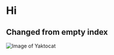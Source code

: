 # Hi
## Changed from empty index

![Image of Yaktocat](https://octodex.github.com/images/yaktocat.png)
